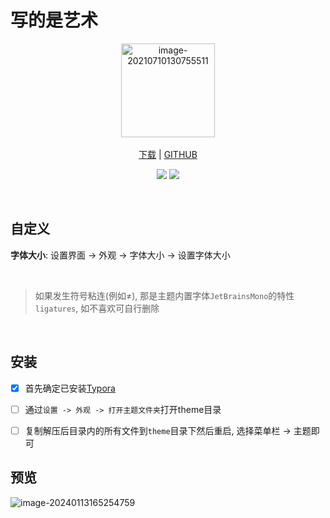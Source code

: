 # 写的是艺术

<p align="center">
  <a href="https://typora.io/"><img src="https://i.imgur.com/3U8bJOE.png" alt="image-20210710130755511" width="150" /></a>
  <br>
  <br>
  <a href="https://raw.githubusercontent.com/Angels-Ray/my_typora_theme/main/atray_theme.zip">下载</a>
  | <a href="https://github.com/Angels-Ray">GITHUB</a>
  <br>
</p>



<p align="center">
<a href="https://github.com/Angels-Ray/my_typora_theme"><img src="https://img.shields.io/badge/theme-Typora-orange.svg"/></a>
<a href="https://raw.githubusercontent.com/Angels-Ray/my_typora_theme/main/atray_theme.zip"><img src="https://img.shields.io/badge/Download-%E4%B8%8B%E8%BD%BD%E4%B8%BB%E9%A2%98-brightgreen"/></a>
</p><br>



## 自定义

**字体大小**: <kbd>设置界面</kbd> -> <kbd>外观</kbd> -> <kbd>字体大小</kbd> -> <kbd>设置字体大小</kbd>



<br>

> 如果发生符号粘连(例如≠), 那是主题内置字体`JetBrainsMono`的特性`ligatures`, 如不喜欢可自行删除

<br>


## 安装

- [x] 首先确定已安装[Typora](https://typora.io/)

- [ ] 通过`设置 -> 外观 -> 打开主题文件夹`打开theme目录

- [ ] 复制解压后目录内的所有文件到`theme`目录下然后重启, 选择菜单栏 -> 主题即可



## 预览

![image-20240113165254759](https://article.biliimg.com/bfs/new_dyn/35a668e830203e4e5274f9642b3e37ab109123653.png)
